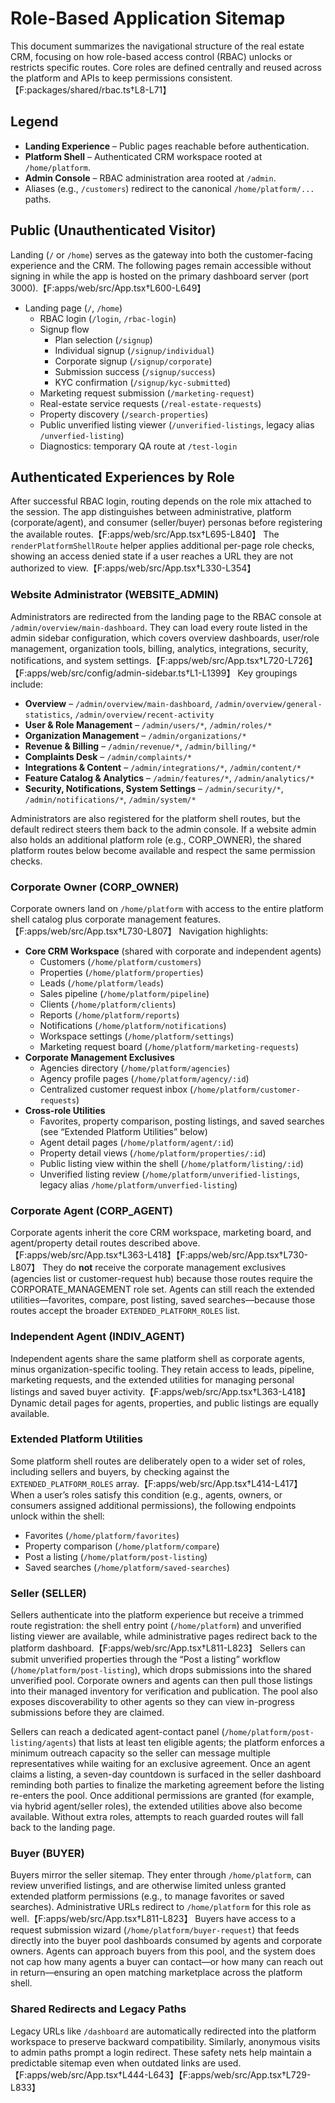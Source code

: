 # Role-Based Application Sitemap

This document summarizes the navigational structure of the real estate CRM, focusing on how role-based access control (RBAC) unlocks or restricts specific routes. Core roles are defined centrally and reused across the platform and APIs to keep permissions consistent.【F:packages/shared/rbac.ts†L8-L71】

## Legend
- **Landing Experience** – Public pages reachable before authentication.
- **Platform Shell** – Authenticated CRM workspace rooted at `/home/platform`.
- **Admin Console** – RBAC administration area rooted at `/admin`.
- Aliases (e.g., `/customers`) redirect to the canonical `/home/platform/...` paths.

## Public (Unauthenticated Visitor)
Landing (`/` or `/home`) serves as the gateway into both the customer-facing experience and the CRM. The following pages remain accessible without signing in while the app is hosted on the primary dashboard server (port 3000).【F:apps/web/src/App.tsx†L600-L649】

- Landing page (`/`, `/home`)
  - RBAC login (`/login`, `/rbac-login`)
  - Signup flow
    - Plan selection (`/signup`)
    - Individual signup (`/signup/individual`)
    - Corporate signup (`/signup/corporate`)
    - Submission success (`/signup/success`)
    - KYC confirmation (`/signup/kyc-submitted`)
  - Marketing request submission (`/marketing-request`)
  - Real-estate service requests (`/real-estate-requests`)
  - Property discovery (`/search-properties`)
  - Public unverified listing viewer (`/unverified-listings`, legacy alias `/unverfied-listing`)
  - Diagnostics: temporary QA route at `/test-login`

## Authenticated Experiences by Role
After successful RBAC login, routing depends on the role mix attached to the session. The app distinguishes between administrative, platform (corporate/agent), and consumer (seller/buyer) personas before registering the available routes.【F:apps/web/src/App.tsx†L695-L840】 The `renderPlatformShellRoute` helper applies additional per-page role checks, showing an access denied state if a user reaches a URL they are not authorized to view.【F:apps/web/src/App.tsx†L330-L354】

### Website Administrator (WEBSITE_ADMIN)
Administrators are redirected from the landing page to the RBAC console at `/admin/overview/main-dashboard`. They can load every route listed in the admin sidebar configuration, which covers overview dashboards, user/role management, organization tools, billing, analytics, integrations, security, notifications, and system settings.【F:apps/web/src/App.tsx†L720-L726】【F:apps/web/src/config/admin-sidebar.ts†L1-L1399】 Key groupings include:

- **Overview** – `/admin/overview/main-dashboard`, `/admin/overview/general-statistics`, `/admin/overview/recent-activity`
- **User & Role Management** – `/admin/users/*`, `/admin/roles/*`
- **Organization Management** – `/admin/organizations/*`
- **Revenue & Billing** – `/admin/revenue/*`, `/admin/billing/*`
- **Complaints Desk** – `/admin/complaints/*`
- **Integrations & Content** – `/admin/integrations/*`, `/admin/content/*`
- **Feature Catalog & Analytics** – `/admin/features/*`, `/admin/analytics/*`
- **Security, Notifications, System Settings** – `/admin/security/*`, `/admin/notifications/*`, `/admin/system/*`

Administrators are also registered for the platform shell routes, but the default redirect steers them back to the admin console. If a website admin also holds an additional platform role (e.g., CORP_OWNER), the shared platform routes below become available and respect the same permission checks.

### Corporate Owner (CORP_OWNER)
Corporate owners land on `/home/platform` with access to the entire platform shell catalog plus corporate management features.【F:apps/web/src/App.tsx†L730-L807】 Navigation highlights:

- **Core CRM Workspace** (shared with corporate and independent agents)
  - Customers (`/home/platform/customers`)
  - Properties (`/home/platform/properties`)
  - Leads (`/home/platform/leads`)
  - Sales pipeline (`/home/platform/pipeline`)
  - Clients (`/home/platform/clients`)
  - Reports (`/home/platform/reports`)
  - Notifications (`/home/platform/notifications`)
  - Workspace settings (`/home/platform/settings`)
  - Marketing request board (`/home/platform/marketing-requests`)
- **Corporate Management Exclusives**
  - Agencies directory (`/home/platform/agencies`)
  - Agency profile pages (`/home/platform/agency/:id`)
  - Centralized customer request inbox (`/home/platform/customer-requests`)
- **Cross-role Utilities**
  - Favorites, property comparison, posting listings, and saved searches (see “Extended Platform Utilities” below)
  - Agent detail pages (`/home/platform/agent/:id`)
  - Property detail views (`/home/platform/properties/:id`)
  - Public listing view within the shell (`/home/platform/listing/:id`)
  - Unverified listing review (`/home/platform/unverified-listings`, legacy alias `/home/platform/unverfied-listing`)

### Corporate Agent (CORP_AGENT)
Corporate agents inherit the core CRM workspace, marketing board, and agent/property detail routes described above.【F:apps/web/src/App.tsx†L363-L418】【F:apps/web/src/App.tsx†L730-L807】 They do **not** receive the corporate management exclusives (agencies list or customer-request hub) because those routes require the CORPORATE_MANAGEMENT role set. Agents can still reach the extended utilities—favorites, compare, post listing, saved searches—because those routes accept the broader `EXTENDED_PLATFORM_ROLES` list.

### Independent Agent (INDIV_AGENT)
Independent agents share the same platform shell as corporate agents, minus organization-specific tooling. They retain access to leads, pipeline, marketing requests, and the extended utilities for managing personal listings and saved buyer activity.【F:apps/web/src/App.tsx†L363-L418】 Dynamic detail pages for agents, properties, and public listings are equally available.

### Extended Platform Utilities
Some platform shell routes are deliberately open to a wider set of roles, including sellers and buyers, by checking against the `EXTENDED_PLATFORM_ROLES` array.【F:apps/web/src/App.tsx†L414-L417】 When a user’s roles satisfy this condition (e.g., agents, owners, or consumers assigned additional permissions), the following endpoints unlock within the shell:

- Favorites (`/home/platform/favorites`)
- Property comparison (`/home/platform/compare`)
- Post a listing (`/home/platform/post-listing`)
- Saved searches (`/home/platform/saved-searches`)

### Seller (SELLER)
Sellers authenticate into the platform experience but receive a trimmed route registration: the shell entry point (`/home/platform`) and unverified listing viewer are available, while administrative pages redirect back to the platform dashboard.【F:apps/web/src/App.tsx†L811-L823】 Sellers can submit unverified properties through the “Post a listing” workflow (`/home/platform/post-listing`), which drops submissions into the shared unverified pool. Corporate owners and agents can then pull those listings into their managed inventory for verification and publication. The pool also exposes discoverability to other agents so they can view in-progress submissions before they are claimed.

Sellers can reach a dedicated agent-contact panel (`/home/platform/post-listing/agents`) that lists at least ten eligible agents; the platform enforces a minimum outreach capacity so the seller can message multiple representatives while waiting for an exclusive agreement. Once an agent claims a listing, a seven-day countdown is surfaced in the seller dashboard reminding both parties to finalize the marketing agreement before the listing re-enters the pool. Once additional permissions are granted (for example, via hybrid agent/seller roles), the extended utilities above also become available. Without extra roles, attempts to reach guarded routes will fall back to the landing page.

### Buyer (BUYER)
Buyers mirror the seller sitemap. They enter through `/home/platform`, can review unverified listings, and are otherwise limited unless granted extended platform permissions (e.g., to manage favorites or saved searches). Administrative URLs redirect to `/home/platform` for this role as well.【F:apps/web/src/App.tsx†L811-L823】 Buyers have access to a request submission wizard (`/home/platform/buyer-request`) that feeds directly into the buyer pool dashboards consumed by agents and corporate owners. Agents can approach buyers from this pool, and the system does not cap how many agents a buyer can contact—or how many can reach out in return—ensuring an open matching marketplace across the platform shell.

### Shared Redirects and Legacy Paths
Legacy URLs like `/dashboard` are automatically redirected into the platform workspace to preserve backward compatibility. Similarly, anonymous visits to admin paths prompt a login redirect. These safety nets help maintain a predictable sitemap even when outdated links are used.【F:apps/web/src/App.tsx†L444-L643】【F:apps/web/src/App.tsx†L729-L833】

